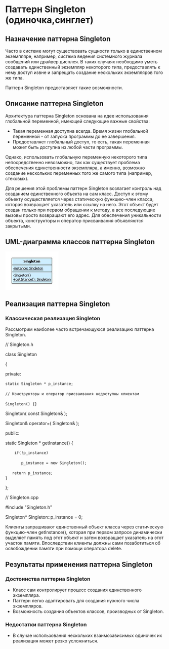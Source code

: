 # Паттерн Singleton (одиночка,синглет)
## Назначение паттерна Singleton
Часто в системе могут существовать сущности только в единственном экземпляре, например, система ведения системного журнала сообщений или драйвер дисплея. В таких случаях необходимо уметь создавать единственный экземпляр некоторого типа, предоставлять к нему доступ извне и запрещать создание нескольких экземпляров того же типа.

Паттерн Singleton предоставляет такие возможности.

## Описание паттерна Singleton
Архитектура паттерна Singleton основана на идее использования глобальной переменной, имеющей следующие важные свойства:

* Такая переменная доступна всегда. Время жизни глобальной переменной - от запуска программы до ее завершения.
* Предоставляет глобальный доступ, то есть, такая переменная может быть доступна из любой части программы.

Однако, использовать глобальную переменную некоторого типа непосредственно невозможно, так как существует проблема обеспечения единственности экземпляра, а именно, возможно создание нескольких переменных того же самого типа (например, стековых).

Для решения этой проблемы паттерн Singleton возлагает контроль над созданием единственного объекта на сам класс. Доступ к этому объекту осуществляется через статическую функцию-член класса, которая возвращает указатель или ссылку на него. Этот объект будет создан только при первом обращении к методу, а все последующие вызовы просто возвращают его адрес. Для обеспечения уникальности объекта, конструкторы и оператор присваивания объявляются закрытыми.

## UML-диаграмма классов паттерна Singleton
![Image alt](https://github.com/Andrey-Zelinskiy/Money_Helper/blob/master/mockup/uml-singleton.jpg)
## Реализация паттерна Singleton
### Классическая реализация Singleton
Рассмотрим наиболее часто встречающуюся реализацию паттерна Singleton.

// Singleton.h

class Singleton

{
  
  private:
    
    static Singleton * p_instance;
    
    // Конструкторы и оператор присваивания недоступны клиентам
    
    Singleton() {}
   
   Singleton( const Singleton& );  
   
   Singleton& operator=( Singleton& );
 
 public:
   
   static Singleton * getInstance() {
        
        if(!p_instance)           
           
           p_instance = new Singleton();
       
       return p_instance;
    }
    
};

  
// Singleton.cpp

#include "Singleton.h"
  
Singleton* Singleton::p_instance = 0; 

Клиенты запрашивают единственный объект класса через статическую функцию-член getInstance(), которая при первом запросе динамически выделяет память под этот объект и затем возвращает указатель на этот участок памяти. Впоследcтвии клиенты должны сами позаботиться об освобождении памяти при помощи оператора delete.

## Результаты применения паттерна Singleton
### Достоинства паттерна Singleton
* Класс сам контролирует процесс создания единственного экземпляра.
* Паттерн легко адаптировать для создания нужного числа экземпляров.
* Возможность создания объектов классов, производных от Singleton.
### Недостатки паттерна Singleton
* В случае использования нескольких взаимозависимых одиночек их реализация может резко усложниться.
